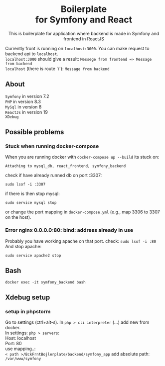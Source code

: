 <h1 align="center">Boilerplate<br>for Symfony and React</h1>

<p align="center">This is boilerplate for application where backend is made in Symfony and frontend in ReactJS</p>

Currently front is running on `localhost:3000`. You can make request to backend api to `localhost`.  
`localhost:3000` should give a result: `Messege from frontend => Message from backend`  
`localhost` (there is route '/'): `Message from backend`

## About

`Symfony` in version 7.2  
`PHP` in version 8.3  
`MySql` in version 8  
`ReactJs` in version 19  
`XDebug`

## Possible problems

### Stuck when running docker-compose

When you are running docker with `docker-compose up --build` its stuck on:

```
Attaching to mysql_db, react_frontend, symfony_backend
```

check if have already runned db on port :3307:

```
sudo lsof -i :3307
```

if there is then stop mysql:

```
sudo service mysql stop
```

or change the port mapping in `docker-compose.yml` (e.g., map 3306 to 3307 on the host).

### Error nginx 0.0.0.0:80: bind: address already in use

Probably you have working apache on that port. check: `sudo lsof -i :80`
And stop apache:
```
sudo service apache2 stop
```

## Bash

`docker exec -it symfony_backend bash`

## Xdebug setup

### setup in phpstorm

Go to settings (ctrl+alt-s). In `php > cli interpreter` (...) add new from docker.  
In settings: `php > servers`:  
Host: localhost  
Port: 80  
use mapping..:  
`< path >/BckFrntBojlerplate/backend/symfony_app`
add absolute path: `/var/www/symfony`

